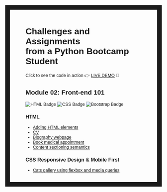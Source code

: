 <style>
    body {
        font-family: 'Arial', sans-serif;
    }
</style>

<div style="border: 15px solid; border-image: url('https://cdn.osxdaily.com/wp-content/uploads/2017/12/classic-mac-os-tile-wallpapers-7.png') 30 round; padding: 3% 10%;">

# Challenges and Assignments<br>from a Python Bootcamp Student

<p>Click to see the code in action 👉 <a href="https://armincano.github.io/fullstack-python-web-dev/">LIVE DEMO</a> 👀<p> 

## Module 02: Front-end 101

![HTML Badge](https://img.shields.io/badge/HTML5-E34F26?style=for-the-badge&logo=html5&logoColor=white)
![CSS Badge](https://img.shields.io/badge/CSS3-1572B6?style=for-the-badge&logo=css3&logoColor=white)
![Bootstrap Badge](https://img.shields.io/badge/Bootstrap-563D7C?style=for-the-badge&logo=bootstrap&logoColor=white)

### HTML

- [Adding HTML elements](./m2-front-end-101/s1-html-elements/index.html)
- [CV](./m2-front-end-101/s1-html-elements/cv.html)
- [Biography webpage](./m2-front-end-101/s1-html-elements/leonardo-da-vinci.html)
- [Book medical appointment](./m2-front-end-101/s1-html-elements/book-medical-appointment/form-reserva-hora-medica.html)
- [Content sectioning semantics](./m2-front-end-101/s2-html-semantics/index.html)

### CSS   Responsive Design & Mobile First

- [Cats gallery using flexbox and media queries](./m2-front-end-101/s4-responsive-and-mobile-first/responsive-mobile-first-img-gallery/index.html)

<div>